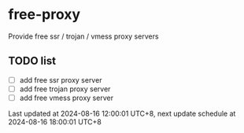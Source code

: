 
# free-proxy
Provide free ssr / trojan / vmess proxy servers


## TODO list
- [ ] add free ssr proxy server
- [ ] add free trojan proxy server
- [ ] add free vmess proxy server

Last updated at 2024-08-16 12:00:01 UTC+8, next update schedule at 2024-08-16 18:00:01 UTC+8

